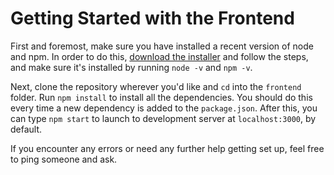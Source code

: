 # Getting Started with the Frontend

First and foremost, make sure you have installed a recent version of node and npm. In order to do this, [download the installer](https://nodejs.org/en/) and follow the steps, and make sure it's installed by running `node -v` and `npm -v`. 

Next, clone the repository wherever you'd like and `cd` into the `frontend` folder. Run `npm install` to install all the dependencies. You should do this every time a new dependency is added to the `package.json`. After this, you can type `npm start` to launch to development server at `localhost:3000`, by default.

If you encounter any errors or need any further help getting set up, feel free to ping someone and ask.

